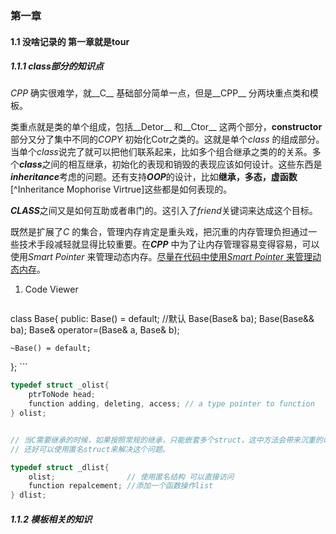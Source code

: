 ### 第一章

#### 1.1 没啥记录的 第一章就是tour

##### 1.1.1 class部分的知识点

_CPP_ 确实很难学，就__C__ 基础部分简单一点，但是__CPP__ 分两块重点类和模板。

类重点就是类的单个组成，包括__Detor__ 和__Ctor__ 这两个部分，**constructor** 部分又分了集中不同的*COPY* 初始化Cotr之类的。这就是单个*class* 的组成部分。当单个*class*说完了就可以把他们联系起来，比如多个组合继承之类的的关系。多个***class***之间的相互继承，初始化的表现和销毁的表现应该如何设计。这些东西是***inheritance***考虑的问题。还有支持***OOP***的设计，比如**继承，多态，虚函数** [^Inheritance Mophorise Virtrue]这些都是如何表现的。

***CLASS***之间又是如何互助或者串门的。这引入了*friend*关键词来达成这个目标。

既然是扩展了*C* 的集合，管理内存肯定是重头戏，把沉重的内存管理负担通过一些技术手段减轻就显得比较重要。在***CPP*** 中为了让内存管理容易变得容易，可以使用*Smart Pointer* 来管理动态内存。<u>尽量在代码中使用*Smart Pointer* 来管理动态内存</u>。

 

1. Code Viewer

    ```c++
class Base{
    public:
    Base() = default; //默认
    Base(Base& ba);
    Base(Base&& ba);
    Base& operator=(Base& a, Base& b);
    
    
    ~Base() = default;
};
    ```





```c
typedef struct _olist{
    ptrToNode head;
    function adding, deleting, access; // a type pointer to function
} olist;


// 当C需要继承的时候，如果按照常规的继承，只能嵌套多个struct，这中方法会带来沉重的命名负担，和过长的路径。
// 还好可以使用匿名struct来解决这个问题。

typedef struct _dlist{
    olist;     			  // 使用匿名结构 可以直接访问
    function repalcement; //添加一个函数操作list
} dlist;

```



##### 1.1.2 模板相关的知识

